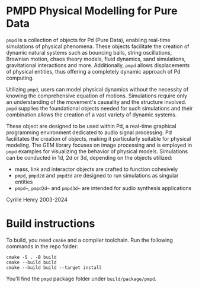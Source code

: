 PMPD Physical Modelling for Pure Data
=====================================

`pmpd` is a collection of objects for Pd (Pure Data), enabling real-time simulations of physical phenomena. These objects facilitate the creation of dynamic natural systems such as bouncing balls, string oscillations, Brownian motion, chaos theory models, fluid dynamics, sand simulations, gravitational interactions and more. Additionally, `pmpd` allows displacements of physical entities, thus offering a completely dynamic approach of Pd computing.

Utilizing `pmpd`, users can model physical dynamics without the necessity of knowing the comprehensive equation of motions. Simulations require only an understanding of the movement's causality and the structure involved. `pmpd` supplies the foundational objects needed for such simulations and their combination allows the creation of a vast variety of dynamic systems.

These object are designed to be used within Pd, a real-time graphical programming environment dedicated to audio signal processing. Pd facilitates the creation of objects, making it particularly suitable for physical modeling. The GEM library focuses on image processing and is employed in `pmpd` examples for visualizing the behavior of physical models. Simulations can be conducted in 1d, 2d or 3d, depending on the objects utilized:

* mass, link and interactor objects are crafted to function cohesively 
* `pmpd`, `pmpd2d` and `pmpd3d` are designed to run simulations as singular entities
* `pmpd~`, `pmpd2d~` and `pmpd3d~` are intended for audio synthesis applications

Cyrille Henry 2003-2024

Build instructions
==================

To build, you need `cmake` and a compiler toolchain. Run the following commands in the repo folder:

    cmake -S . -B build 
    cmake --build build
    cmake --build build --target install

You'll find the `pmpd` package folder under `build/package/pmpd`.
